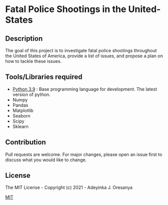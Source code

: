# Fatal Police Shootings in the United-States

## Description

The goal of this project is to investigate fatal police shootings throughout the United States of America, provide a list of issues, and propose a plan on how to tackle these issues.


## Tools/Libraries required

* [Python 3.9](https://python.org) : Base programming language for development. The latest version of python.
* Numpy
* Pandas
* Matplotlib
* Seaborn
* Scipy
* Sklearn



## Contribution

Pull requests are welcome. For major changes, please open an issue first to discuss what you would like to change.

## License

The MIT License - Copyright (c) 2021 - Adeyinka J. Oresanya

[MIT](https://choosealicense.com/licenses/mit/)


